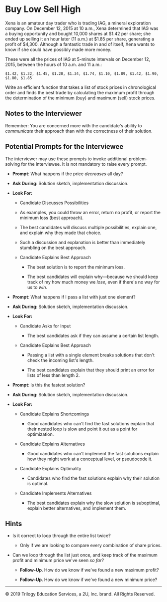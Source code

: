 # Buy Low Sell High

Xena is an amateur day trader who is trading IAG, a mineral exploration company. On December 12, 2015 at 10 a.m., Xena determined that IAG was a buying opportunity and bought 10,000 shares at $1.42 per share; she ended up selling it an hour later (11 a.m.) at $1.85 per share, generating a profit of $4,300. Although a fantastic trade in and of itself, Xena wants to know if she could have possibly made more money.

These were all the prices of IAG at 5-minute intervals on December 12, 2015, between the hours of 10 a.m. and 11 a.m.:

`$1.42, $1.32, $1.45, $1.20, $1.34, $1.74, $1.10, $1.89, $1.42, $1.90, $1.80, $1.85`

Write an efficient function that takes a list of stock prices in chronological order and finds the best trade by calculating the maximum profit through the determination of the minimum (buy) and maximum (sell) stock prices.

## Notes to the Interviewer

Remember: You are concerned more with the candidate's ability to *communicate* their approach than with the correctness of their solution.

## Potential Prompts for the Interviewee

The interviewer may use these prompts to invoke additional problem-solving for the interviewee. It is not mandatory to raise every prompt.

* **Prompt**: What happens if the price _decreases_ all day?

* **Ask During**: Solution sketch, implementation discussion.

* **Look For:**

  * Candidate Discusses Possibilities

  * As examples, you could throw an error, return no profit, or report the minimum loss (best approach).

  * The best candidates will discuss multiple possibilities, explain one, and explain why they made that choice.

  * Such a discussion and explanation is better than immediately stumbling on the best approach.

  * Candidate Explains Best Approach
  
    * The best solution is to report the minimum loss.
  
    * The best candidates will explain why—because we should keep track of my how much money we _lose_, even if there's no way for us to _win_.
  
* **Prompt**: What happens if I pass a list with just one element?

* **Ask During**: Solution sketch, implementation discussion.

* **Look For:**

  * Candidate Asks for Input

    * The best candidates ask if they can assume a certain list length.

  * Candidate Explains Best Approach

    * Passing a list with a single element breaks solutions that don't check the incoming list's length.

    * The best candidates explain that they should print an error for lists of less than length 2.

* **Prompt**: Is this the fastest solution?

* **Ask During**: Solution sketch, implementation discussion.
  
* **Look For:**

  * Candidate Explains Shortcomings
  
    * Good candidates who can't find the fast solutions explain that their nested loop is slow and point it out as a point for optimization.
  
  * Candidate Explains Alternatives
  
    * Good candidates who can't implement the fast solutions explain how they might work at a conceptual level, or pseudocode it.
  
  * Candidate Explains Optimality
  
    * Candidates who find the fast solutions explain why their solution is optimal.
  
  * Candidate Implements Alternatives
  
    * The best candidates explain why the slow solution is suboptimal, explain better alternatives, and implement them.

## Hints

* Is it correct to loop through the entire list twice?

  * Only if we are looking to compare every combination of share prices.

* Can we loop through the list just once, and keep track of the maximum profit and minimum price we've seen _so far_?

  * **Follow-Up**. How do we know if we've found a new maximum profit?

  * **Follow-Up**. How do we know if we've found a new minimum price?


---

© 2019 Trilogy Education Services, a 2U, Inc. brand. All Rights Reserved.
